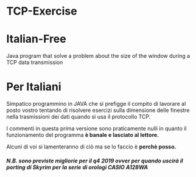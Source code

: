 # TCP-Exercise
<h1>Italian-Free</h1>
<p> Java program that solve a problem about the size of the window during a TCP data transmission</p>
<h1>Per Italiani</h1>
<p>Simpatico programmino in JAVA che si prefigge il compito di lavorare 
al posto vostro tentando di risolvere esercizi sulla dimensione delle finestre 
nella trasmissioni dei dati quando si usa il protocollo TCP.
</p>
<p>
I commenti in questa prima versione sono praticamente nulli 
in quanto il funzionamento del programma <b>è banale e lasciato al lettore.</b></p>

<p>Alcuni di voi si lamenteranno di ciò ma se lo faccio è <b>perchè posso.</b></p>
<h5>N.B. sono previste migliorie per il q4 2019 ovver per quando uscirà il porting di Skyrim per la serie di orologi CASIO A128WA<h5>
